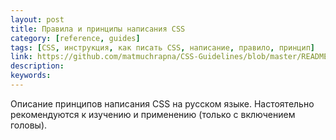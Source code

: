 ```yaml
---
layout: post
title: Правила и принципы написания CSS
category: [reference, guides]
tags: [CSS, инструкция, как писать CSS, написание, правило, принцип]
link: https://github.com/matmuchrapna/CSS-Guidelines/blob/master/README%20Russian.md
description:
keywords:
---
```


<p>Описание принципов написания CSS на русском языке. Настоятельно рекомендуются к изучению и применению (только с включением головы).</p>

